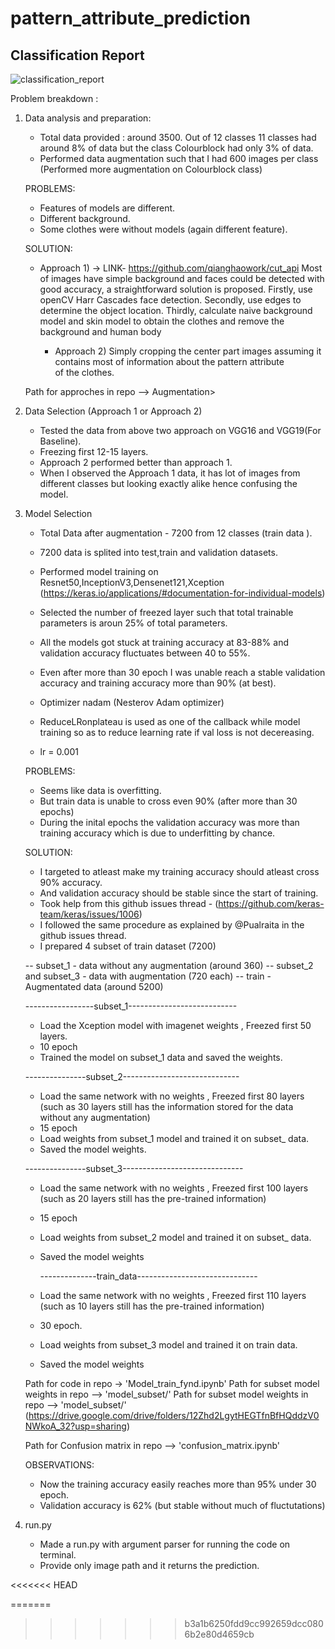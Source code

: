 # pattern_attribute_prediction
## Classification Report
![classification_report](https://user-images.githubusercontent.com/32256853/48228897-90faf700-e3cc-11e8-8958-339bac45a68b.png)

Problem breakdown : 

1) Data analysis and preparation:
	- Total data provided : around 3500. Out of 12 classes 11 classes had around 8% of data but the class Colourblock had only 3% of data.
	- Performed data augmentation such that I had 600 images per class (Performed more augmentation on Colourblock class)	
	
	PROBLEMS:
 	- Features of models are different.
	- Different background.
	- Some clothes were without models (again different feature).
	
	SOLUTION: 
	- Approach 1) -> LINK- https://github.com/qianghaowork/cut_api
	  Most of images have simple background and faces could be detected with good accuracy, a straightforward solution is proposed. 	  Firstly, use openCV Harr Cascades face detection. Secondly, use edges to determine the object location. 
          Thirdly, calculate naive background model and skin model to obtain the clothes and remove the background and human body

        - Approach 2) Simply cropping the center part images assuming it contains most of information about the pattern attribute   
          of the clothes.
	
	Path for approches in repo --> Augmentation>


2) Data Selection (Approach 1 or Approach 2)
	
	- Tested the data from above two approach on VGG16 and VGG19(For Baseline).
	- Freezing first 12-15 layers.
	- Approach 2 performed better than approach 1.
	- When I observed the Approach 1 data, it has lot of images from different classes but looking exactly alike hence confusing the model.


3) Model Selection 
	- Total Data after augmentation - 7200 from 12 classes (train data ).
	- 7200 data is splited into test,train and validation datasets.
	- Performed model training on Resnet50,InceptionV3,Densenet121,Xception (https://keras.io/applications/#documentation-for-individual-models)

	- Selected the number of freezed layer such that total trainable parameters is aroun 25% of total parameters.
	- All the models got stuck at training accuracy at 83-88% and validation accuracy fluctuates between 40 to 55%.
	- Even after more than 30 epoch I was unable reach a stable validation accuracy and training accuracy more than 90% (at best).
	- Optimizer nadam (Nesterov Adam optimizer)
	- ReduceLRonplateau is used as one of the callback while model training so as to reduce learning rate if val loss is not decereasing.
	- lr = 0.001
	

	PROBLEMS:
	- Seems like data is overfitting.
	- But train data is unable to cross even 90% (after more than 30 epochs)
	- During the inital epochs the validation accuracy was more than training accuracy which is due to underfitting by chance.

	SOLUTION:
	
	- I targeted to atleast make my training accuracy should atleast cross 90% accuracy.
	- And validation accuracy should be stable since the start of training.
	- Took help from this github issues thread - (https://github.com/keras-team/keras/issues/1006)
	- I followed the same procedure as explained by @Pualraita in the github issues thread.
	- I prepared 4 subset of train dataset (7200)
	 
	-- subset_1 - data without any augmentation (around 360)
	-- subset_2 and subset_3 - data with augmentation (720 each)
	-- train - Augmentated data (around 5200)


	-----------------subset_1---------------------------
	- Load the Xception model with imagenet weights , Freezed first 50 layers.
	- 10 epoch
	- Trained the model on subset_1 data and saved the weights.
	
	---------------subset_2-----------------------------
	- Load the same network with no weights , Freezed first 80 layers (such as 30 layers still has the information stored for the data
		without any augmentation)
	- 15 epoch
	- Load weights from subset_1 model and trained it on subset_ data.
	- Saved the model weights.

	---------------subset_3------------------------------
	- Load the same network with no weights , Freezed first 100 layers (such as 20 layers still has the pre-trained information)
	- 15 epoch
	- Load weights from subset_2 model and trained it on subset_ data.
	- Saved the model weights

        --------------train_data------------------------------
	- Load the same network with no weights , Freezed first 110 layers (such as 10 layers still has the pre-trained information)
	- 30 epoch.
	- Load weights from subset_3 model and trained it on train data.
	- Saved the model weights

	Path for code in repo ->  'Model_train_fynd.ipynb'
	Path for subset model weights in repo --> 'model_subset/'
	Path for subset model weights in repo --> 'model_subset/' (https://drive.google.com/drive/folders/12Zhd2LgytHEGTfnBfHQddzV0NWkoA_32?usp=sharing)
	
	Path for Confusion matrix in repo --> 'confusion_matrix.ipynb'

	OBSERVATIONS:
 	
	- Now the training accuracy easily reaches more than 95% under 30 epoch.
	- Validation accuracy is 62%  (but stable without much of fluctutations)


4) run.py 
	
	- Made a run.py with argument parser for running the code on terminal.
	- Provide only image path and it returns the prediction.



	
	 






	

	







	




<<<<<<< HEAD



=======
>>>>>>> b3a1b6250fdd9cc992659dcc0806b2e80d4659cb
